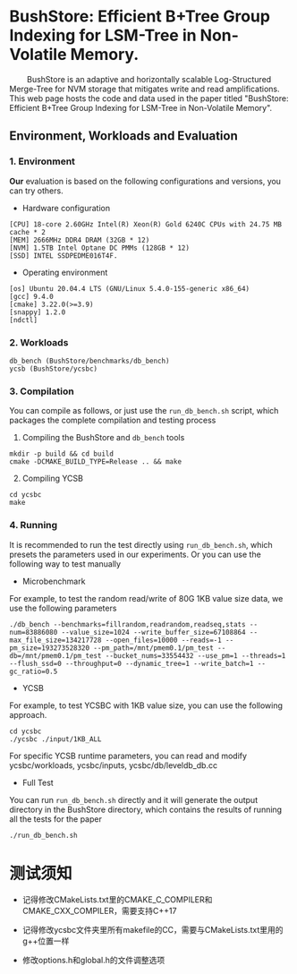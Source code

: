 # BushStore: Efficient B+Tree Group Indexing for LSM-Tree in Non-Volatile Memory.

&#160; &#160; &#160; &#160; BushStore is an adaptive and horizontally scalable Log-Structured Merge-Tree for NVM storage that mitigates write and read amplifications. This web page hosts the code and data used in the paper titled "BushStore: Efficient B+Tree Group Indexing for LSM-Tree in Non-Volatile Memory".

## Environment, Workloads and Evaluation

### 1. Environment

**Our** evaluation is based on the following configurations and versions, you can try others.

* Hardware configuration

```
[CPU] 18-core 2.60GHz Intel(R) Xeon(R) Gold 6240C CPUs with 24.75 MB cache * 2
[MEM] 2666MHz DDR4 DRAM (32GB * 12)
[NVM] 1.5TB Intel Optane DC PMMs (128GB * 12)
[SSD] INTEL SSDPEDME016T4F.
```

* Operating environment

```
[os] Ubuntu 20.04.4 LTS (GNU/Linux 5.4.0-155-generic x86_64)
[gcc] 9.4.0
[cmake] 3.22.0(>=3.9)
[snappy] 1.2.0
[ndctl]
```

### 2. Workloads

```
db_bench (BushStore/benchmarks/db_bench)
ycsb (BushStore/ycsbc)
```

### 3. Compilation

You can compile as follows, or just use the `run_db_bench.sh` script, which packages the complete compilation and testing process

1. Compiling the BushStore and `db_bench` tools

```
mkdir -p build && cd build
cmake -DCMAKE_BUILD_TYPE=Release .. && make
```

2. Compiling YCSB

```
cd ycsbc
make
```

### 4. Running

It is recommended to run the test directly using `run_db_bench.sh`, which presets the parameters used in our experiments. Or you can use the following way to test manually

* Microbenchmark

For example, to test the random read/write of 80G 1KB value size data, we use the following parameters

```
./db_bench --benchmarks=fillrandom,readrandom,readseq,stats --num=83886080 --value_size=1024 --write_buffer_size=67108864 --max_file_size=134217728 --open_files=10000 --reads=-1 --pm_size=193273528320 --pm_path=/mnt/pmem0.1/pm_test --db=/mnt/pmem0.1/pm_test --bucket_nums=33554432 --use_pm=1 --threads=1 --flush_ssd=0 --throughput=0 --dynamic_tree=1 --write_batch=1 --gc_ratio=0.5
```

* YCSB

For example, to test YCSBC with 1KB value size, you can use the following approach.

```
cd ycsbc
./ycsbc ./input/1KB_ALL
```

For specific YCSB runtime parameters, you can read and modify ycsbc/workloads, ycsbc/inputs, ycsbc/db/leveldb_db.cc

* Full Test

You can run `run_db_bench.sh` directly and it will generate the output directory in the BushStore directory, which contains the results of running all the tests for the paper

```
./run_db_bench.sh
```

# 测试须知

 - 记得修改CMakeLists.txt里的CMAKE_C_COMPILER和CMAKE_CXX_COMPILER，需要支持C++17

 - 记得修改ycsbc文件夹里所有makefile的CC，需要与CMakeLists.txt里用的g++位置一样

 - 修改options.h和global.h的文件调整选项